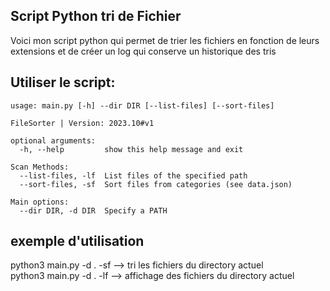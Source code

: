 
## Script Python tri de Fichier

Voici mon script python qui permet de trier les fichiers en fonction de leurs extensions et de créer un log qui conserve un historique des tris 

## **Utiliser le script:**
```
usage: main.py [-h] --dir DIR [--list-files] [--sort-files]

FileSorter | Version: 2023.10#v1

optional arguments:
  -h, --help         show this help message and exit

Scan Methods:
  --list-files, -lf  List files of the specified path
  --sort-files, -sf  Sort files from categories (see data.json)

Main options:
  --dir DIR, -d DIR  Specify a PATH
```
## **exemple d'utilisation**
 python3 main.py -d . -sf --> tri les fichiers du directory actuel <br>
 python3 main.py -d . -lf --> affichage des fichiers du directory actuel
